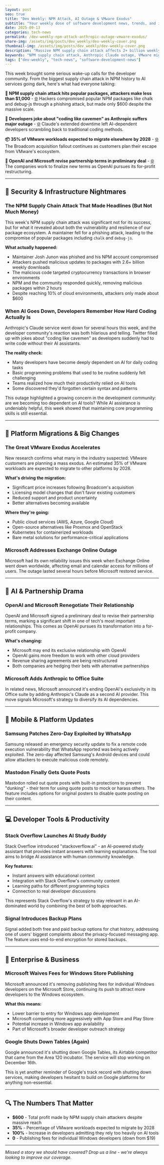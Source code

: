 ```yaml
---
layout: post
seo: true
title: "Dev Weekly: NPM Attack, AI Outage & VMware Exodus"
subtitle: "Your weekly dose of software development news, trends, and insights from September 8-14, 2025"
date: 2025-09-13
categories: tech-news
permalink: /dev-weekly-npm-attack-anthropic-outage-vmware-exodus/
share-img: /assets/img/posts/dev_weekly/dev-weekly-cover.png
thumbnail-img: /assets/img/posts/dev_weekly/dev-weekly-cover.png
description: "Massive NPM supply chain attack affects 2+ billion weekly downloads, Anthropic outage cripples AI-dependent developers, VMware customers plan mass migration, Microsoft fixes Exchange Online outage, and more developer news from September 8-14, 2025"
keywords: "NPM supply chain attack, Anthropic Claude outage, VMware migration, Microsoft Exchange outage, OpenAI Microsoft partnership, Samsung zero-day vulnerability, software development news"
tags: ["dev-weekly", "tech-news", "software-development-news"]
---
```


This week brought some serious wake-up calls for the developer community. From the biggest supply chain attack in NPM history to AI services going dark, here's what had everyone talking:

**🚨 NPM supply chain attack hits popular packages, attackers make less than $1,000** - [🌐](https://www.bleepingcomputer.com/news/security/hackers-left-empty-handed-after-massive-npm-supply-chain-attack/) Hackers compromised popular NPM packages like chalk and debug-js through a phishing attack, but made only $600 despite the massive scale.

**🤖 Developers joke about "coding like cavemen" as Anthropic suffers major outage** - [🌐](https://arstechnica.com/ai/2025/09/developers-joke-about-coding-like-cavemen-as-ai-service-suffers-major-outage/) Claude's extended downtime left AI-dependent developers scrambling back to traditional coding methods.

**📦 35% of VMware workloads expected to migrate elsewhere by 2028** - [🌐](https://arstechnica.com/information-technology/2025/09/35-percent-of-vmware-workloads-expected-to-migrate-elsewhere-by-2028/) The Broadcom acquisition fallout continues as customers plan their escape from VMware's ecosystem.

**🤝 OpenAI and Microsoft revise partnership terms in preliminary deal** - [🌐](https://arstechnica.com/ai/2025/09/openai-and-microsoft-sign-preliminary-deal-to-revise-partnership-terms/) The companies work to finalize new terms as OpenAI pursues its for-profit restructuring.

---

## 🚨 Security & Infrastructure Nightmares

### The NPM Supply Chain Attack That Made Headlines (But Not Much Money)

This week's NPM supply chain attack was significant not for its success, but for what it revealed about both the vulnerability and resilience of our package ecosystem. A maintainer fell for a phishing attack, leading to the compromise of popular packages including `chalk` and `debug-js`.

**What actually happened:**
- Maintainer Josh Junon was phished and his NPM account compromised
- Attackers pushed malicious updates to packages with 2.6+ billion weekly downloads
- The malicious code targeted cryptocurrency transactions in browser environments
- NPM and the community responded quickly, removing malicious packages within 2 hours
- Despite reaching 10% of cloud environments, attackers only made about $600

### When AI Goes Down, Developers Remember How Hard Coding Actually Is

Anthropic's Claude service went down for several hours this week, and the developer community's reaction was both hilarious and telling. Twitter filled up with jokes about "coding like cavemen" as developers suddenly had to write code without their AI assistants.

**The reality check:**
- Many developers have become deeply dependent on AI for daily coding tasks
- Basic programming problems that used to be routine suddenly felt challenging
- Teams realized how much their productivity relied on AI tools
- Some discovered they'd forgotten certain syntax and patterns

This outage highlighted a growing concern in the development community: are we becoming too dependent on AI tools? While AI assistance is undeniably helpful, this week showed that maintaining core programming skills is still essential.

---

## 🔧 Platform Migrations & Big Changes

### The Great VMware Exodus Accelerates

New research confirms what many in the industry suspected: VMware customers are planning a mass exodus. An estimated 35% of VMware workloads are expected to migrate to other platforms by 2028.

**What's driving the migration:**
- Significant price increases following Broadcom's acquisition
- Licensing model changes that don't favor existing customers
- Reduced support and product uncertainty
- Better alternatives becoming available

**Where they're going:**
- Public cloud services (AWS, Azure, Google Cloud)
- Open-source alternatives like Proxmox and OpenStack
- Kubernetes for containerized workloads
- Bare metal solutions for performance-critical applications

### Microsoft Addresses Exchange Online Outage

Microsoft had its own reliability issues this week when Exchange Online went down worldwide, affecting email and calendar access for millions of users. The outage lasted several hours before Microsoft restored service.

---

## 🤖 AI & Partnership Drama

### OpenAI and Microsoft Renegotiate Their Relationship

OpenAI and Microsoft signed a preliminary deal to revise their partnership terms, marking a significant shift in one of tech's most important relationships. This comes as OpenAI pursues its transformation into a for-profit company.

**What's changing:**
- Microsoft may end its exclusive relationship with OpenAI
- OpenAI gains more freedom to work with other cloud providers
- Revenue sharing agreements are being restructured
- Both companies are hedging their bets with alternative partnerships

### Microsoft Adds Anthropic to Office Suite

In related news, Microsoft announced it's ending OpenAI's exclusivity in its Office suite by adding Anthropic's Claude as a second AI provider. This move signals Microsoft's strategy to diversify its AI dependencies.

---

## 📱 Mobile & Platform Updates

### Samsung Patches Zero-Day Exploited by WhatsApp

Samsung released an emergency security update to fix a remote code execution vulnerability that WhatsApp reported was being actively exploited. The zero-day affected Samsung's Android devices and could allow attackers to execute malicious code remotely.

### Mastodon Finally Gets Quote Posts

Mastodon rolled out quote posts with built-in protections to prevent "dunking" - their term for using quote posts to mock or harass others. The feature includes options for original posters to disable quote posting on their content.

---

## 💻 Developer Tools & Productivity

### Stack Overflow Launches AI Study Buddy

Stack Overflow introduced "stackoverflow.ai" - an AI-powered study assistant that provides instant answers with learning explanations. The tool aims to bridge AI assistance with human community knowledge.

**Key features:**
- Instant answers with educational context
- Integration with Stack Overflow's community content
- Learning paths for different programming topics
- Connection to real developer discussions

This represents Stack Overflow's strategy to stay relevant in an AI-dominated world by combining the best of both approaches.

### Signal Introduces Backup Plans

Signal added both free and paid backup options for chat history, addressing one of users' biggest complaints about the privacy-focused messaging app. The feature uses end-to-end encryption for stored backups.

---

## 🏢 Enterprise & Business

### Microsoft Waives Fees for Windows Store Publishing

Microsoft announced it's removing publishing fees for individual Windows developers on the Microsoft Store, continuing its push to attract more developers to the Windows ecosystem.

**What this means:**
- Lower barrier to entry for Windows app development
- Microsoft competing more aggressively with App Store and Play Store
- Potential increase in Windows app availability
- Part of Microsoft's broader developer outreach strategy

### Google Shuts Down Tables (Again)

Google announced it's shutting down Google Tables, its Airtable competitor that came from the Area 120 incubator. The service will stop working on December 16th.

This is yet another reminder of Google's track record with shutting down services, making developers hesitant to build on Google platforms for anything non-essential.

---

## 🔍 The Numbers That Matter

- **$600** - Total profit made by NPM supply chain attackers despite massive reach
- **35%** - Percentage of VMware workloads expected to migrate by 2028
- **100%** - Increase in developers admitting they rely too heavily on AI tools
- **0** - Publishing fees for individual Windows developers (down from $19)

---

*Missed a story we should have covered? Drop us a line - we're always looking to improve our coverage.*
